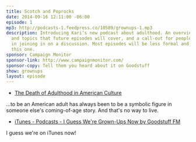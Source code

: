 ```yaml
---
title: Scotch and Poprocks
date: 2014-09-16 12:11:00 -06:00
episode: 1
mp3: http://podcasts-1.feedpress.co/10589/grownups-1.mp3
description: Introducing Kari’s new podcast about adulthood. An overview of the themes
  and topics that future episodes will cover, and a call-out for people interested
  in joining in on a discussion. Most episodes will be less formal and scripted than
  this one.
sponsor: Campaign Monitor
sponsor-link: http://www.campaignmonitor.com/
sponsor-copy: Tell them you heard about it on Goodstuff
show: grownups
layout: episode
---
```


* [The Death of Adulthood in American Culture][1]

...to be an American adult has always been to be a symbolic figure in someone else's coming-of-age story. And that's no way to live.

* [iTunes - Podcasts - I Guess We're Grown-Ups Now by Goodstuff FM][2]

I guess we're on iTunes now!

[1]: http://mobile.nytimes.com/2014/09/14/magazine/the-death-of-adulthood-in-american-culture.html
[2]: https://itunes.apple.com/us/podcast/i-guess-were-grown-ups-now/id920093038?mt=2
